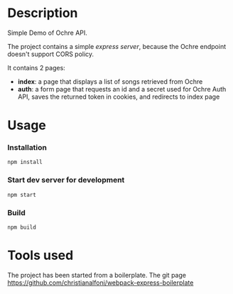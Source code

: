 # Description 
Simple Demo of Ochre API.

The project contains a simple *express server*, because the Ochre endpoint doesn't support CORS policy.

It contains 2 pages: 
- **index**: a page that displays a list of songs retrieved from Ochre
- **auth**: a form page that requests an id and a secret used for Ochre Auth API, saves the returned token in cookies, and redirects to index page

# Usage
### Installation
```
npm install
```
### Start dev server for development
```
npm start
```
### Build
```
npm build
```

# Tools used
The project has been started from a boilerplate. The git page https://github.com/christianalfoni/webpack-express-boilerplate
